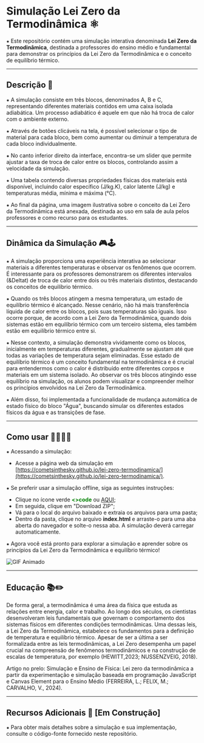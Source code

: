 # Simulação Lei Zero da Termodinâmica ⚛️

⁕ Este repositório contém uma simulação interativa denominada **Lei Zero da Termodinâmica**, destinada a professores do ensino médio e fundamental para demonstrar os princípios da Lei Zero da Termodinâmica e o conceito de equilíbrio térmico.

--- 

## Descrição 📝

⁕ A simulação consiste em três blocos, denominados A, B e C, representando diferentes materiais contidos em uma caixa isolada adiabática. Um processo adiabático é aquele em que não há troca de calor com o ambiente externo. 

⁕ Através de botões clicáveis na tela, é possível selecionar o tipo de material para cada bloco, bem como aumentar ou diminuir a temperatura de cada bloco individualmente.

⁕ No canto inferior direito da interface, encontra-se um slider que permite ajustar a taxa de troca de calor entre os blocos, controlando assim a velocidade da simulação.

⁕ Uma tabela contendo diversas propriedades físicas dos materiais está disponível, incluindo calor específico (J/kg.K), calor latente (J/kg) e temperaturas média, mínima e máxima (°C).

⁕ Ao final da página, uma imagem ilustrativa sobre o conceito da Lei Zero da Termodinâmica está anexada, destinada ao uso em sala de aula pelos professores e como recurso para os estudantes.

--- 

## Dinâmica da Simulação 🎮🕹️

⁕ A simulação proporciona uma experiência interativa ao selecionar materiais a diferentes temperaturas e observar os fenômenos que ocorrem. É interessante para os professores demonstrarem os diferentes intervalos (&Deltat) de troca de calor entre dois ou três materiais distintos, destacando os conceitos de equilíbrio térmico.

⁕ Quando os três blocos atingem a mesma temperatura, um estado de equilíbrio térmico é alcançado. Nesse cenário, não há mais transferência líquida de calor entre os blocos, pois suas temperaturas são iguais. Isso ocorre porque, de acordo com a Lei Zero da Termodinâmica, quando dois sistemas estão em equilíbrio térmico com um terceiro sistema, eles também estão em equilíbrio térmico entre si.

⁕ Nesse contexto, a simulação demonstra vividamente como os blocos, inicialmente em temperaturas diferentes, gradualmente se ajustam até que todas as variações de temperatura sejam eliminadas. Esse estado de equilíbrio térmico é um conceito fundamental na termodinâmica e é crucial para entendermos como o calor é distribuído entre diferentes corpos e materiais em um sistema isolado. Ao observar os três blocos atingindo esse equilíbrio na simulação, os alunos podem visualizar e compreender melhor os princípios envolvidos na Lei Zero da Termodinâmica.

⁕ Além disso, foi implementada a funcionalidade de mudança automática de estado físico do bloco "Água", buscando simular os diferentes estados físicos da água e as transições de fase.

--- 

## Como usar 🧑‍🏫👨‍🏫

⁕ Acessando a simulação:

- Acesse a página web da simulação em [https://cometsinthesky.github.io/lei-zero-termodinamica/](https://cometsinthesky.github.io/lei-zero-termodinamica/).

⁕ Se preferir usar a simulação offline, siga as seguintes instruções:
* Clique no ícone verde <font color="green">**<>code**</font> ou [AQUI](https://github.com/cometsinthesky/lei-zero-termodinamica/archive/refs/heads/main.zip);
* Em seguida, clique em "Download ZIP";
* Vá para o local do arquivo baixado e extraia os arquivos para uma pasta;
* Dentro da pasta, clique no arquivo **index.html** e arraste-o para uma aba aberta do navegador e solte-o nessa aba. A simulação deverá carregar automaticamente.

⁕ Agora você está pronto para explorar a simulação e aprender sobre os princípios da Lei Zero da Termodinâmica e equilíbrio térmico!

![GIF Animado](https://i.gifer.com/NhNN.gif)

--- 

## Educação 📚✏️

De forma geral, a termodinâmica é uma área da física que estuda as relações entre energia, calor e trabalho. Ao longo dos séculos, os cientistas desenvolveram leis fundamentais que governam o comportamento dos sistemas físicos em diferentes condições termodinâmicas. Uma dessas leis, a Lei Zero da Termodinâmica, estabelece os fundamentos para a definição de temperatura e equilíbrio térmico. Apesar de ser a última a ser formalizada entre as leis termodinâmicas, a Lei Zero desempenha um papel crucial na compreensão de fenômenos termodinâmicos e na construção de escalas de temperatura, por exemplo (HEWITT,2023; NUSSENZVEIG, 2018).

Artigo no prelo: Simulação e Ensino de Física: Lei zero da termodinâmica a partir da experimentação e simulação baseada em programação JavaScript e Canvas Element para o Ensino Médio (FERREIRA, L.; FELIX, M.; CARVALHO, V., 2024).

--- 

## Recursos Adicionais 📓 [Em Construção]

⁕ Para obter mais detalhes sobre a simulação e sua implementação, consulte o código-fonte fornecido neste repositório.


